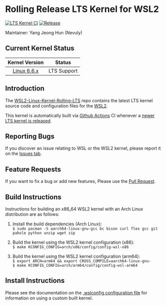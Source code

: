 # Rolling Release LTS Kernel for WSL2

[![LTS Kernel CI](https://img.shields.io/github/actions/workflow/status/Nevuly/WSL2-Linux-Kernel-Rolling-LTS/build.yml?label=github%20actions%20build&logo=github-actions&logoColor=%23FFFFFF&style=for-the-badge&labelColor=%23000000)](https://github.com/Nevuly/WSL2-Linux-Kernel-Rolling-LTS/actions/workflows/build.yml)
[![Release](https://img.shields.io/github/v/release/Nevuly/WSL2-Linux-Kernel-Rolling-LTS?display_name=tag&label=LATEST&logo=Linux&logoColor=%23FFFFFF&style=for-the-badge&labelColor=%23000000)](https://github.com/Nevuly/WSL2-Linux-Kernel-Rolling-LTS/releases/latest)

Maintainer: Yang Jeong Hun (Nevuly)

## Current Kernel Status

| Kernel Version | Status |
|:--------------:|:------:|
| [Linux 6.6.x][wsl2-kernel-6.6] | LTS Support |

## Introduction

The [WSL2-Linux-Kernel-Rolling-LTS][wsl2-kernel-rolling-lts] repo contains the latest LTS kernel source code and
configuration files for the [WSL2][about-wsl2].

This kernel is automatically built via [Github Actions][gh-actions] CI whenever a [newer LTS kernel is released][kernel-lts].

## Reporting Bugs

If you discover an issue relating to WSL or the WSL2 kernel, please report it on
the [Issues tab][issue].

## Feature Requests

If you want to fix a bug or add new features, Please use the [Pull Request][pr].

## Build Instructions

Instructions for building an x86_64 WSL2 kernel with an Arch Linux distribution are
as follows:

1. Install the build dependencies (Arch Linux):  
   `$ sudo pacman -S aarch64-linux-gnu-gcc bc bison curl flex gcc git pahole python unzip wget zip`

2. Build the kernel using the WSL2 kernel configuration (x86):  
   `$ make KCONFIG_CONFIG=arch/x86/config/config-wsl-x86`

3. Build the kernel using the WSL2 kernel configuration (arm64):  
   `$ export ARCH=arm64 && export CROSS_COMPILE=aarch64-linux-gnu-`  
   `$ make KCONFIG_CONFIG=arch/arm64/config/config-wsl-arm64`

## Install Instructions

Please see the documentation on the [.wslconfig configuration
file][install-inst] for information on using a custom built kernel.

[wsl2-kernel-6.6]: https://github.com/Nevuly/WSL2-Linux-Kernel-Rolling-LTS/tree/wsl-6.6-lts
[wsl2-kernel-rolling-lts]: https://github.com/Nevuly/WSL2-Linux-Kernel-Rolling-LTS
[about-wsl2]: https://docs.microsoft.com/en-us/windows/wsl/about#what-is-wsl-2
[gh-actions]: https://github.com/Nevuly/WSL2-Linux-Kernel-Rolling-LTS/actions
[kernel-lts]: https://git.kernel.org/pub/scm/linux/kernel/git/stable/linux.git/log/?h=linux-6.6.y
[issue]: https://github.com/Nevuly/WSL2-Linux-Kernel-Rolling-LTS/issues
[pr]: https://github.com/Nevuly/WSL2-Linux-Kernel-Rolling-LTS/pulls
[install-inst]: https://docs.microsoft.com/en-us/windows/wsl/wsl-config#configure-global-options-with-wslconfig

